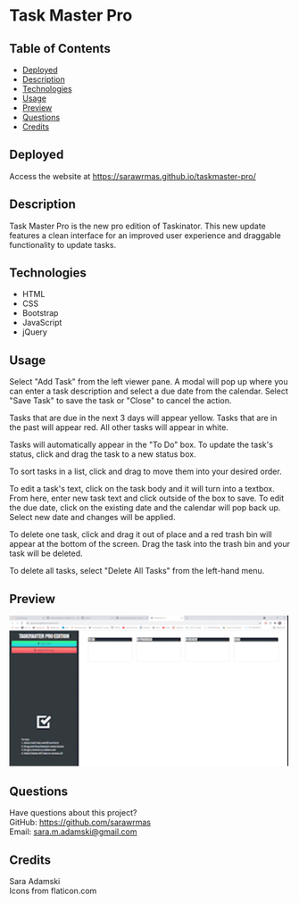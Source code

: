 # Task Master Pro

## Table of Contents
* [Deployed](#deployed)
* [Description](#description)
* [Technologies](#technologies)
* [Usage](#usage)
* [Preview](#preview)
* [Questions](#questions)
* [Credits](#credits)

## Deployed
Access the website at https://sarawrmas.github.io/taskmaster-pro/

## Description
Task Master Pro is the new pro edition of Taskinator. This new update features a clean interface for an improved user experience and draggable functionality to update tasks.

## Technologies
* HTML
* CSS
* Bootstrap
* JavaScript
* jQuery

## Usage
Select "Add Task" from the left viewer pane. A modal will pop up where you can enter a task description and select a due date from the calendar. Select "Save Task" to save the task or "Close" to cancel the action.

Tasks that are due in the next 3 days will appear yellow. Tasks that are in the past will appear red. All other tasks will appear in white.

Tasks will automatically appear in the "To Do" box. To update the task's status, click and drag the task to a new status box.

To sort tasks in a list, click and drag to move them into your desired order.

To edit a task's text, click on the task body and it will turn into a textbox. From here, enter new task text and click outside of the box to save. To edit the due date, click on the existing date and the calendar will pop back up. Select new date and changes will be applied.

To delete one task, click and drag it out of place and a red trash bin will appear at the bottom of the screen. Drag the task into the trash bin and your task will be deleted.

To delete all tasks, select "Delete All Tasks" from the left-hand menu.

## Preview
<img src="assets/images/preview.gif" alt="A gif preview of the application" width="500px">

## Questions
Have questions about this project?  
GitHub: https://github.com/sarawrmas  
Email: sara.m.adamski@gmail.com

## Credits
Sara Adamski  
Icons from flaticon.com